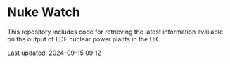 # Nuke Watch

This repository includes code for retrieving the latest information available on the output of EDF nuclear power plants in the UK.

Last updated: 2024-09-15 09:12